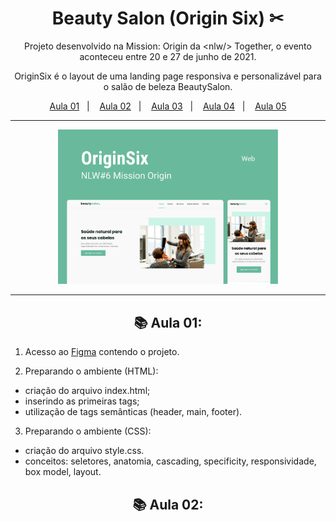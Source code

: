<h1 align="center">Beauty Salon (Origin Six) ✂</h1>

<div align="center">
Projeto desenvolvido na Mission: Origin da &lt;nlw/&gt; Together, o evento aconteceu entre 20 e 27 de junho de 2021.

OriginSix é o layout de uma landing page responsiva e personalizável para o salão de beleza BeautySalon.
</div>

<div align="center">
  <a href="#aula01">Aula 01</a>&nbsp;&nbsp;&nbsp;|&nbsp;&nbsp;&nbsp;
  <a href="#aula02">Aula 02</a>&nbsp;&nbsp;&nbsp;|&nbsp;&nbsp;&nbsp;
  <a href="#aula03">Aula 03</a>&nbsp;&nbsp;&nbsp;|&nbsp;&nbsp;&nbsp;
  <a href="#aula04">Aula 04</a>&nbsp;&nbsp;&nbsp;|&nbsp;&nbsp;&nbsp;
  <a href="#aula05">Aula 05</a>
</div>

<hr>

<div align="center">
<img alt="layout" src="./imagens/capa.png" width="70%">
</div>

<hr>

<div id="aula01" align="center">
<h2>📚 Aula 01:</h2>
</div>

1. Acesso ao [Figma](https://www.figma.com/community/file/1009807319507822993) contendo o projeto.

2. Preparando o ambiente (HTML):

  - criação do arquivo index.html;
  - inserindo as primeiras tags;
  - utilização de tags semânticas (header, main, footer).

3. Preparando o ambiente (CSS):

  - criação do arquivo style.css.
  - conceitos: seletores, anatomia, cascading, specificity, responsividade, box model, layout.

<div id="aula02" align="center">
<h2>📚 Aula 02:</h2>
</div>

